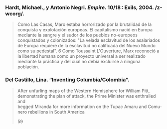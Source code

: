### Hardt, Michael., y Antonio Negri. _Empire_. 10/18 : Exils, 2004. /z-wcorg/.

> Como Las Casas, Marx estaba horrorizado por la brutalidad de la conquista y explotación europeas. El capitalismo nació en Europa mediante la sangre y el sudor de los pueblos no-europeos conquistados y colonizados: "La velada esclavitud de los asalariados de Europa requiere de la esclavitud no calificada del Nuevo Mundo como su pedestal". 6 Como Toussaint L'Ouverture, Marx reconoció a la libertad humana como un proyecto universal a ser realizado mediante la práctica y del cual no debía excluirse a ninguna población.


###  Del Castillo, Lina. “Inventing Columbia/Colombia”. 

> After unfurling maps of the Western Hemisphere for William Pitt,  
> demonstrating the plan of attack, the Prime Minister was enthralled and  
> begged Miranda for more information on the Tupac Amaru and Comu-  
> nero rebellions in South America
> 
> 59